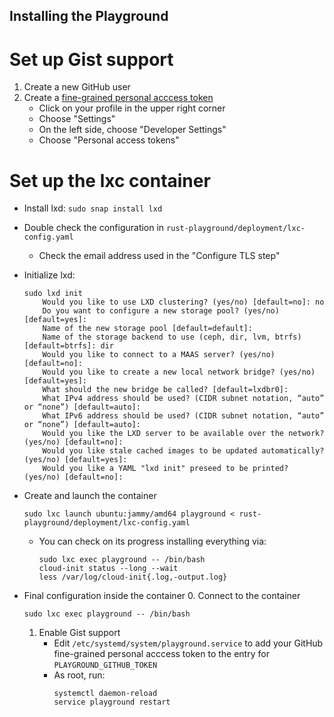 Installing the Playground
-------------------------

# Set up Gist support

1. Create a new GitHub user
2. Create a [fine-grained personal acccess token](https://docs.github.com/en/authentication/keeping-your-account-and-data-secure/creating-a-personal-access-token#creating-a-fine-grained-personal-access-token)
    - Click on your profile in the upper right corner
    - Choose "Settings"
    - On the left side, choose "Developer Settings"
    - Choose "Personal access tokens"


# Set up the lxc container

- Install lxd:
    ```sudo snap install lxd```

- Double check the configuration in `rust-playground/deployment/lxc-config.yaml`
    - Check the email address used in the "Configure TLS step"

- Initialize lxd:
  ```
  sudo lxd init
      Would you like to use LXD clustering? (yes/no) [default=no]: no
      Do you want to configure a new storage pool? (yes/no) [default=yes]: 
      Name of the new storage pool [default=default]: 
      Name of the storage backend to use (ceph, dir, lvm, btrfs) [default=btrfs]: dir
      Would you like to connect to a MAAS server? (yes/no) [default=no]: 
      Would you like to create a new local network bridge? (yes/no) [default=yes]: 
      What should the new bridge be called? [default=lxdbr0]: 
      What IPv4 address should be used? (CIDR subnet notation, “auto” or “none”) [default=auto]: 
      What IPv6 address should be used? (CIDR subnet notation, “auto” or “none”) [default=auto]:     
      Would you like the LXD server to be available over the network? (yes/no) [default=no]: 
      Would you like stale cached images to be updated automatically? (yes/no) [default=yes]: 
      Would you like a YAML "lxd init" preseed to be printed? (yes/no) [default=no]: 
  ```

- Create and launch the container
  ```
  sudo lxc launch ubuntu:jammy/amd64 playground < rust-playground/deployment/lxc-config.yaml 
  ```

    - You can check on its progress installing everything via:
      ```
      sudo lxc exec playground -- /bin/bash
      cloud-init status --long --wait
      less /var/log/cloud-init{.log,-output.log}
      ```

- Final configuration inside the container
  0. Connect to the container
     ```
     sudo lxc exec playground -- /bin/bash
     ```
  1. Enable Gist support
      - Edit `/etc/systemd/system/playground.service` to add your GitHub
        fine-grained personal acccess token to the entry for `PLAYGROUND_GITHUB_TOKEN`
      - As root, run:
        ```
        systemctl daemon-reload
        service playground restart
        ```


